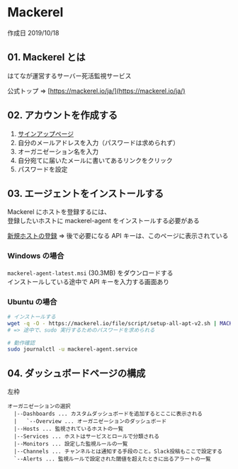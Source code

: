 # Mackerel

作成日 2019/10/18

## 01. Mackerel とは

はてなが運営するサーバー死活監視サービス

公式トップ => [https://mackerel.io/ja/](https://mackerel.io/ja/)

## 02. アカウントを作成する

1. [サインアップページ](https://mackerel.io/signup)
2. 自分のメールアドレスを入力（パスワードは求められず）
3. オーガニゼーション名を入力
4. 自分宛てに届いたメールに書いてあるリンクをクリック
5. パスワードを設定

## 03. エージェントをインストールする

Mackerel にホストを登録するには、\
登録したいホストに mackerel-agent をインストールする必要がある

[新規ホストの登録](https://mackerel.io/orgs/everglow/instruction-agent) => 後で必要になる API キーは、このページに表示されている

### Windows の場合

`mackerel-agent-latest.msi` (30.3MB) をダウンロードする\
インストールしている途中で API キーを入力する画面あり

### Ubuntu の場合

```bash
# インストールする
wget -q -O - https://mackerel.io/file/script/setup-all-apt-v2.sh | MACKEREL_APIKEY='<api-key>' sh
# => 途中で、sudo 実行するためのパスワードを求められる

# 動作確認
sudo journalctl -u mackerel-agent.service
```

## 04. ダッシュボードページの構成

左枠

```text
オーガニゼーションの選択
  |--Dashboards ... カスタムダッシュボードを追加するとここに表示される
  |   `--Overview ... オーガニゼーションのダッシュボード
  |--Hosts ... 監視されているホストの一覧
  |--Services ... ホストはサービスとロールで分類される
  |--Monitors ... 設定した監視ルールの一覧
  |--Channels ... チャンネルとは通知する手段のこと。Slack投稿もここで設定する
  `--Alerts ... 監視ルールで設定された閾値を超えたときに出るアラートの一覧
```
